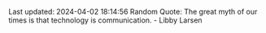 Last updated: 2024-04-02 18:14:56
Random Quote: The great myth of our times is that technology is communication. - Libby Larsen